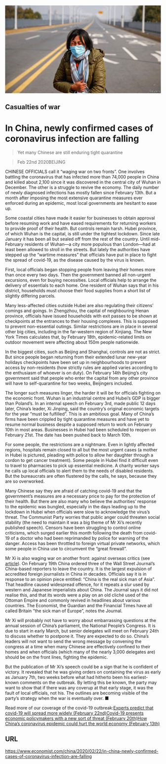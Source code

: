 ![](./images/20200222_CNP001_0.jpg)

## Casualties of war

# In China, newly confirmed cases of coronavirus infection are falling

> Yet many Chinese are still enduring tight quarantine

> Feb 22nd 2020BEIJING

CHINESE OFFICIALS call it “waging war on two fronts”. One involves battling the coronavirus that has infected more than 74,000 people in China and killed about 2,100 since it was discovered in the central city of Wuhan in December. The other is a struggle to revive the economy. The daily number of newly diagnosed infections has mostly fallen since February 13th. But a month after imposing the most extensive quarantine measures ever enforced during an epidemic, most local governments are hesitant to ease up.

Some coastal cities have made it easier for businesses to obtain approval before resuming work and have eased requirements for returning workers to provide proof of their health. But controls remain harsh. Hubei province, of which Wuhan is the capital, is still under the tightest lockdown. Since late January it has been all but sealed off from the rest of the country. Until mid-February residents of Wuhan—a city more populous than London—had at least been allowed to stroll in the streets. But lately the authorities have stepped up the “wartime measures” that officials have put in place to fight the spread of covid-19, as the disease caused by the virus is known.

First, local officials began stopping people from leaving their homes more than once every two days. Then the government banned all non-urgent excursions, even for buying necessities. Local officials help to arrange the delivery of essentials to each home. One resident of Wuhan says that in his district, households must choose their food supplies from a short list of slightly differing parcels.

Many less-affected cities outside Hubei are also regulating their citizens’ comings and goings. In Zhengzhou, the capital of neighbouring Henan province, officials have issued households with exit passes to be shown at checkpoints at the entrances to their housing complexes. This is supposed to prevent non-essential outings. Similar restrictions are in place in several other big cities, including in the far-western region of Xinjiang. The New York Times calculates that, by February 18th, epidemic-related limits on outdoor movement were affecting about 150m people nationwide.

In the biggest cities, such as Beijing and Shanghai, controls are not as strict. But since people began returning from their extended lunar new-year holidays checkpoints have been set up in neighbourhoods to prevent access by non-residents (how strictly rules are applied varies according to the enthusiasm of whoever is on duty). On February 14th Beijing’s city government said that people who enter the capital from any other province will have to self-quarantine for two weeks, Beijingers included.

The longer such measures linger, the harder it will be for officials fighting on the economic front. Wuhan is an industrial centre and Hubei’s GDP is bigger than Poland’s. In an internal speech on February 3rd, made public 12 days later, China’s leader, Xi Jinping, said the country’s original economic targets for the year “must be fulfilled”. This is an ambitious goal. Many of China’s firms have been crippled by tight quarantine measures and have yet to resume normal business despite a supposed return to work on February 10th in most areas. Businesses in Hubei had been scheduled to reopen on February 21st. The date has been pushed back to March 10th.

For some people, the restrictions are a nightmare. Even in lightly affected regions, hospitals remain closed to all but the most urgent cases (a mother in Hubei is pictured, pleading with police to allow her daughter through a cordon to get cancer treatment). Some people in Hubei find it difficult even to travel to pharmacies to pick up essential medicine. A charity worker says he calls up local officials to alert them to the needs of disabled residents. But the bureaucrats are often flustered by the calls, he says, because they are so overworked.

Many Chinese say they are afraid of catching covid-19 and that the government’s measures are a necessary price to pay for the protection of their health. But there are also many who believe the authorities’ response to the epidemic was bungled, especially in the days leading up to the lockdown in Hubei when officials were slow to acknowledge the virus’s threat. The Communist Party worries that public anger could threaten social stability (the need to maintain it was a big theme of Mr Xi’s recently published speech). Censors have been struggling to control online criticisms, which surged earlier this month following the death from covid-19 of a doctor who had been reprimanded by police for warning of the danger. Access has been throttled to foreign virtual private networks, which some people in China use to circumvent the “great firewall”.

Mr Xi is also waging war on another front: against overseas critics (see [article](https://www.economist.com//china/2020/02/20/china-finds-a-use-abroad-for-twitter-a-medium-it-fears-at-home)). On February 19th China ordered three of the Wall Street Journal’s China-based reporters to leave the country. It is the largest expulsion of accredited foreign journalists in China in decades. Officials say it is in response to an opinion piece entitled: “China is the real sick man of Asia”. That headline caused widespread offence, for it repeats a slur used by western and Japanese imperialists about China. The Journal says it did not realise this, and that its words were a play on an old cliché used of the Ottoman Empire and commonly revived in headlines about various countries. The Economist, the Guardian and the Financial Times have all called Britain “the sick man of Europe”, notes the Journal.

Mr Xi will probably not have to worry about embarrassing questions at the annual session of China’s parliament, the National People’s Congress. It is due to start in early March, but senior delegates will meet on February 24th to discuss whether to postpone it. They are expected to do so. China’s leaders will not want to send the wrong message by convening the congress at a time when many Chinese are effectively confined to their homes and when officials (which many of the nearly 3,000 delegates are) should be on the front lines, fighting the epidemic.

But the publication of Mr Xi’s speech could be a sign that he is confident of victory. It revealed that he was giving orders on containing the virus as early as January 7th, two weeks before what had hitherto been his earliest-known comments on the outbreak. By letting this be known, the party may want to show that if there was any coverup at that early stage, it was the fault of local officials, not his. The outlines are becoming visible of the party’s strategy when the war is eventually over. ■

Read more of our coverage of the covid-19 outbreak:[Experts predict that covid-19 will spread more widely (February 22nd)](https://www.economist.com//international/2020/02/22/experts-predict-that-covid-19-will-spread-more-widely)[Covid-19 presents economic policymakers with a new sort of threat (February 20th)](https://www.economist.com//finance-and-economics/2020/02/22/covid-19-presents-economic-policymakers-with-a-new-sort-of-threat)[How China’s coronavirus epidemic could hurt the world economy (February 13th)](https://www.economist.com//leaders/2020/02/15/how-chinas-coronavirus-epidemic-could-hurt-the-world-economy)

## URL

https://www.economist.com/china/2020/02/22/in-china-newly-confirmed-cases-of-coronavirus-infection-are-falling
